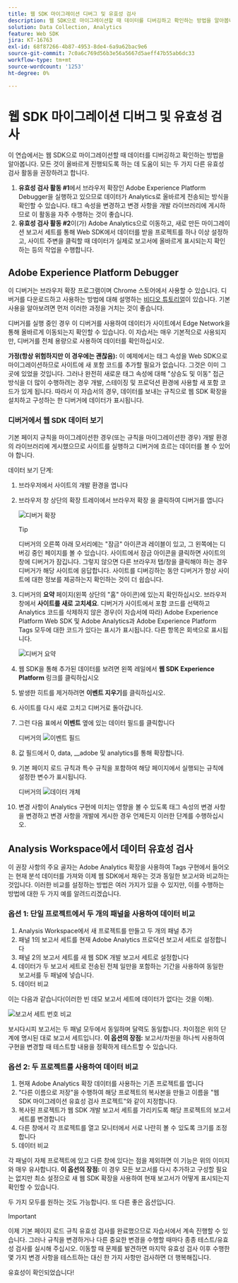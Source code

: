 ```yaml
---
title: 웹 SDK 마이그레이션 디버그 및 유효성 검사
description: 웹 SDK으로 마이그레이션할 때 데이터를 디버깅하고 확인하는 방법을 알아봅니다
solution: Data Collection, Analytics
feature: Web SDK
jira: KT-16763
exl-id: 68f87266-4b87-4953-8de4-6a9a62bac9e6
source-git-commit: 7c0a6c769d56b3e56a5667d5aeff47b55ab6dc33
workflow-type: tm+mt
source-wordcount: '1253'
ht-degree: 0%

---
```


# 웹 SDK 마이그레이션 디버그 및 유효성 검사

이 연습에서는 웹 SDK으로 마이그레이션할 때 데이터를 디버깅하고 확인하는 방법을 알아봅니다. 모든 것이 올바르게 진행되도록 하는 데 도움이 되는 두 가지 다른 유효성 검사 활동을 권장하려고 합니다.

1. **유효성 검사 활동 #1**&#x200B;에서 브라우저 확장인 Adobe Experience Platform Debugger을 실행하고 있으므로 데이터가 Analytics로 올바르게 전송되는 방식을 확인할 수 있습니다. 태그 속성을 변경하고 변경 사항을 개발 라이브러리에 게시하므로 이 활동을 자주 수행하는 것이 좋습니다.
1. **유효성 검사 활동 #2**&#x200B;이(가) Adobe Analytics으로 이동하고, 새로 만든 마이그레이션 보고서 세트를 통해 Web SDK에서 데이터를 받을 프로젝트를 하나 이상 설정하고, 사이트 주변을 클릭할 때 데이터가 실제로 보고서에 올바르게 표시되는지 확인하는 등의 작업을 수행합니다.

## Adobe Experience Platform Debugger

이 디버거는 브라우저 확장 프로그램이며 Chrome 스토어에서 사용할 수 있습니다. 디버거를 다운로드하고 사용하는 방법에 대해 설명하는 [비디오 튜토리얼](https://experienceleague.adobe.com/en/docs/platform-learn/data-collection/debugger/overview)이 있습니다. 기본 사용을 알아보려면 먼저 이러한 과정을 거치는 것이 좋습니다.

디버거를 실행 중인 경우 이 디버거를 사용하여 데이터가 사이트에서 Edge Network을 통해 올바르게 이동되는지 확인할 수 있습니다. 이 자습서는 매우 기본적으로 사용되지만, 디버거를 전체 용량으로 사용하여 데이터를 확인하십시오.

**가정(항상 위험하지만 이 경우에는 괜찮음):** 이 예제에서는 태그 속성을 Web SDK으로 마이그레이션하므로 사이트에 새 포함 코드를 추가할 필요가 없습니다. 그것은 이미 그곳에 있었을 것입니다. 그러나 완전히 새로운 태그 속성에 대해 &quot;상승도 및 이동&quot; 접근 방식을 더 많이 수행하려는 경우 개발, 스테이징 및 프로덕션 환경에 사용할 새 포함 코드가 있게 됩니다. 따라서 이 자습서의 경우, 데이터를 보내는 규칙으로 웹 SDK 확장을 설치하고 구성하는 한 디버거에 데이터가 표시됩니다.

### 디버거에서 웹 SDK 데이터 보기

기본 페이지 규칙을 마이그레이션한 경우(또는 규칙을 마이그레이션한 경우) 개발 환경의 라이브러리에 게시했으므로 사이트를 실행하고 디버거에 흐르는 데이터를 볼 수 있어야 합니다.

데이터 보기 단계:

1. 브라우저에서 사이트의 개발 환경을 엽니다
1. 브라우저 창 상단의 확장 트레이에서 브라우저 확장 을 클릭하여 디버거를 엽니다

   ![디버거 확장](assets/debugger-extension.jpg)

   >[!TIP]
   >
   >디버거의 오른쪽 아래 모서리에는 &quot;잠금&quot; 아이콘과 레이블이 있고, 그 왼쪽에는 디버깅 중인 페이지를 볼 수 있습니다. 사이트에서 잠금 아이콘을 클릭하면 사이트의 창에 디버거가 잠깁니다. 그렇지 않으면 다른 브라우저 탭/창을 클릭해야 하는 경우 디버거가 해당 사이트에 응답합니다. 사이트를 디버깅하는 동안 디버거가 항상 사이트에 대한 정보를 제공하는지 확인하는 것이 더 쉽습니다.

1. 디버거의 **요약** 페이지(왼쪽 상단의 &quot;홈&quot; 아이콘)에 있는지 확인하십시오. 브라우저 창에서 **사이트를 새로 고치세요**. 디버거가 사이트에서 포함 코드를 선택하고 Analytics 코드를 삭제하지 않은 경우(이 자습서에 따라) Adobe Experience Platform Web SDK 및 Adobe Analytics과 Adobe Experience Platform Tags 모두에 대한 코드가 있다는 표시가 표시됩니다. 다른 항목은 회색으로 표시됩니다.

   ![디버거 요약](assets/debugger-summary.jpg)

1. 웹 SDK을 통해 추가된 데이터를 보려면 왼쪽 레일에서 **웹 SDK Experience Platform** 링크를 클릭하십시오
1. 발생한 히트를 제거하려면 **이벤트 지우기**&#x200B;를 클릭하십시오.
1. 사이트를 다시 새로 고치고 디버거로 돌아갑니다.
1. 그런 다음 표에서 **이벤트** 옆에 있는 데이터 필드를 클릭합니다

   디버거의 ![이벤트 필드](assets/events-field-in-debugger.jpg)

1. 값 필드에서 0, data, __adobe 및 analytics를 통해 확장합니다.
1. 기본 페이지 로드 규칙과 특수 규칙을 포함하여 해당 페이지에서 실행되는 규칙에 설정한 변수가 표시됩니다.

   디버거의 ![데이터 개체](assets/data-object-in-debugger.jpg)

1. 변경 사항이 Analytics 구현에 미치는 영향을 볼 수 있도록 태그 속성의 변경 사항을 변경하고 변경 사항을 개발에 게시한 경우 언제든지 이러한 단계를 수행하십시오.

## Analysis Workspace에서 데이터 유효성 검사

이 권장 사항의 주요 골자는 Adobe Analytics 확장을 사용하여 Tags 구현에서 들어오는 현재 분석 데이터를 가져와 이제 웹 SDK에서 채우는 것과 동일한 보고서와 비교하는 것입니다.
이러한 비교를 설정하는 방법은 여러 가지가 있을 수 있지만, 이를 수행하는 방법에 대한 두 가지 예를 알려드리겠습니다.

### 옵션 1: 단일 프로젝트에서 두 개의 패널을 사용하여 데이터 비교

1. Analysis Workspace에서 새 프로젝트를 만들고 두 개의 패널 추가
1. 패널 1의 보고서 세트를 현재 Adobe Analytics 프로덕션 보고서 세트로 설정합니다
1. 패널 2의 보고서 세트를 새 웹 SDK 개발 보고서 세트로 설정합니다
1. 데이터가 두 보고서 세트로 전송된 전체 일만을 포함하는 기간을 사용하여 동일한 보고서를 두 패널에 넣습니다.
1. 데이터 비교

이는 다음과 같습니다(이러한 빈 데모 보고서 세트에 데이터가 없다는 것을 이해).

![보고서 세트 번호 비교](assets/compare-report-suite-numbers-panels.jpg)

보시다시피 보고서는 두 패널 모두에서 동일하며 달력도 동일합니다. 차이점은 위의 단계에 명시된 대로 보고서 세트입니다.
**이 옵션의 장점:** 보고서/차원을 하나씩 사용하여 구현을 변경할 때 테스트할 내용을 정확하게 테스트할 수 있습니다.

### 옵션 2: 두 프로젝트를 사용하여 데이터 비교

1. 현재 Adobe Analytics 확장 데이터를 사용하는 기존 프로젝트를 엽니다
1. &quot;다른 이름으로 저장&quot;을 수행하여 해당 프로젝트의 복사본을 만들고 이름을 &quot;웹 SDK 마이그레이션 유효성 검사 프로젝트&quot;와 같이 지정합니다.
1. 복사된 프로젝트가 웹 SDK 개발 보고서 세트를 가리키도록 해당 프로젝트의 보고서 세트를 변경합니다
1. 다른 창에서 각 프로젝트를 열고 모니터에서 서로 나란히 볼 수 있도록 크기를 조정합니다
1. 데이터 비교

각 패널이 자체 프로젝트에 있고 다른 창에 있다는 점을 제외하면 이 기능은 위의 이미지와 매우 유사합니다.
**이 옵션의 장점:** 이 경우 모든 보고서를 다시 추가하고 구성할 필요는 없지만 최소 설정으로 새 웹 SDK 확장을 사용하여 현재 보고서가 어떻게 표시되는지 확인할 수 있습니다.

두 가지 모두를 원하는 것도 가능합니다. 또 다른 좋은 옵션입니다.

>[!IMPORTANT]
>
>이제 기본 페이지 로드 규칙 유효성 검사를 완료했으므로 자습서에서 계속 진행할 수 있습니다. 그러나 규칙을 변경하거나 다른 중요한 변경을 수행할 때마다 종종 테스트/유효성 검사를 실시해 주십시오. 이동할 때 문제를 발견하면 마지막 유효성 검사 이후 수행한 몇 가지 변경 사항을 테스트하는 대신 한 가지 사항만 검사하면 더 행복해집니다.

유효성이 확인되었습니다!
